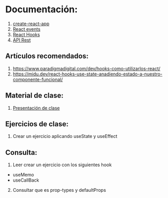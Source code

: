 # Documentación:
1. [create-react-app](https://create-react-app.dev/)
2. [React events](https://es.reactjs.org/docs/events.html)
3. [React Hooks](https://es.reactjs.org/docs/hooks-intro.html)
4. [API Rest](https://spring.io/guides/tutorials/rest/)

## Artículos  recomendados:
1. https://www.paradigmadigital.com/dev/hooks-como-utilizarlos-react/
2. https://midu.dev/react-hooks-use-state-anadiendo-estado-a-nuestro-componente-funcional/


## Material de clase:
1. [Presentación de clase](https://drive.google.com/file/d/15xj1ol0LuNy0mWNLrjbPzHKA-yky6KGo/view)


## Ejercicios de clase:
1. Crear un ejercicio aplicando useState y useEffect

## Consulta:
1. Leer crear un ejercicio con los siguientes hook
- useMemo
- useCallBack
2. Consultar que es prop-types y defaultProps 
